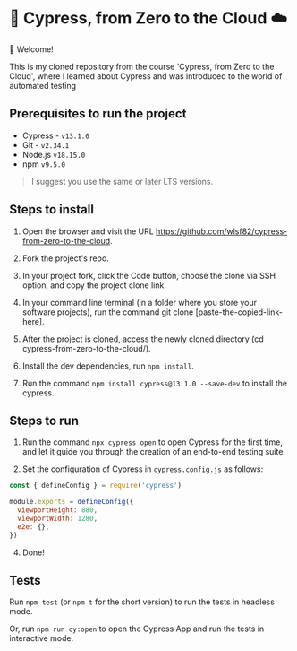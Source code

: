 # 🌲 Cypress, from Zero to the Cloud ☁️

👋 Welcome!

This is my cloned repository from the course 'Cypress, from Zero to the Cloud', where I learned about Cypress and was introduced to the world of automated testing

## Prerequisites to run the project

- Cypress - `v13.1.0`
- Git - `v2.34.1`
- Node.js `v18.15.0`
- npm `v9.5.0`

> I suggest you use the same or later LTS versions.

## Steps to install

1. Open the browser and visit the URL https://github.com/wlsf82/cypress-from-zero-to-the-cloud.

2. Fork the project's repo.

3. In your project fork, click the Code button, choose the clone via SSH option, and copy the project clone link.

4. In your command line terminal (in a folder where you store your software projects), run the command git clone [paste-the-copied-link-here].

5. After the project is cloned, access the newly cloned directory (cd cypress-from-zero-to-the-cloud/).

6. Install the dev dependencies, run `npm install`.

7. Run the command `npm install cypress@13.1.0 --save-dev` to install the cypress.

## Steps to run 

1. Run the command `npx cypress open` to open Cypress for the first time, and let it guide you through the creation of an end-to-end testing suite.

2. Set the configuration of Cypress in `cypress.config.js` as follows:
```javascript
const { defineConfig } = require('cypress')

module.exports = defineConfig({
  viewportHeight: 880,
  viewportWidth: 1280,
  e2e: {},
})
```

4. Done!

## Tests

Run `npm test` (or `npm t` for the short version) to run the tests in headless mode.

Or, run `npm run cy:open` to open the Cypress App and run the tests in interactive mode.
